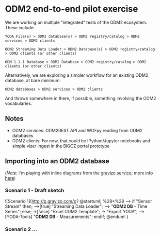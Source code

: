 # ODM2 end-to-end pilot exercise

We are working on multiple "integrated" tests of the ODM2 ecosystem. These include:

`YODA File(s) > ODM2 database(s) > ODM2 registry/catalog > ODM2 services > ODM2 clients`

`ODM2 Streaming Data Loader > ODM2 Database(s) > ODM2 registry/catalog > ODM2 clients (or other clients)`

`ODM 1.1.1 Database > ODM2 Database > ODM2 registry/catalog > ODM2 clients (or other clients)`

Alternatively, we are exploring a simpler workflow for an existing ODM2 database, at bare minimum:

`ODM2 databases > ODM2 services > ODM2 clients`

And thrown somewhere in there, if possible, something involving the ODM2 vocabularies.

## Notes
- ODM2 services: ODM2REST API and WOFpy reading from ODM2 databases
- ODM2 clients: For now, that could be IPython/Jupyter notebooks and simple vizer ingest in the BiGCZ portal prototype

## Importing into an ODM2 database

(*Note:* I'm playing with inline diagrams from the [gravizo service](http://www.gravizo.com); more info [here](https://github.com/TLmaK0/gravizo/blob/master/README.md))

### Scenario 1 - Draft sketch
![Scenario 1](http://g.gravizo.com/g?
@startuml;
%28*%29 --> if "Sensor Stream" then;
  -->[true] "Streaming Data Loader";
  --> "<b>ODM2 DB</b> - Time Series";
else;
  ->[false] "Excel ODM2 Template";
  -> "Export YODA";
  -->[YODA-Tools] "<b>ODM2 DB</b> - Measurements";
endif;
@enduml
)

### Scenario 2 ...
